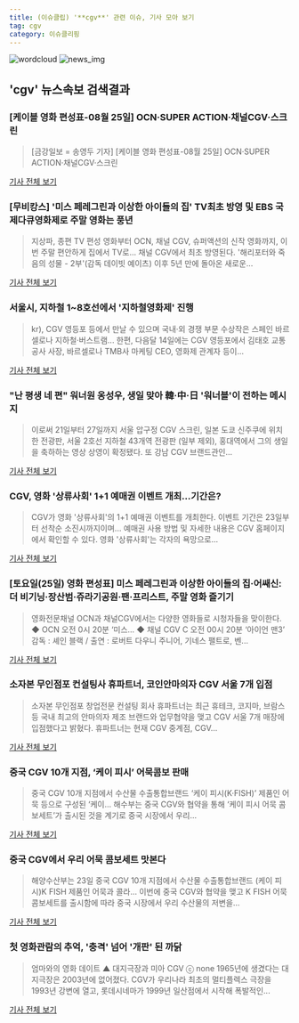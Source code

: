 ```yaml
---
title: (이슈클립) '**cgv**' 관련 이슈, 기사 모아 보기
tag: cgv
category: 이슈클리핑
---
```

![wordcloud](https://s3.ap-northeast-2.amazonaws.com/lyrics101-wordcloud/2018-08-25-1535162780.png)
![news_img](https://user-images.githubusercontent.com/42597476/44507050-1206f400-a6e4-11e8-8d98-7ffbfebb353f.png)
## **'**cgv**'** 뉴스속보 검색결과
### [케이블 영화 편성표-08월 25일] OCN·SUPER ACTION·채널CGV·스크린

>[금강일보 = 송영두 기자] [케이블 영화 편성표-08월 25일] OCN·SUPER ACTION·채널CGV·스크린

<a href="http://www.ggilbo.com/news/articleView.html?idxno=539244" target="_blank">기사 전체 보기</a>

### [무비캉스] '미스 페레그린과 이상한 아이들의 집' TV최초 방영 및 EBS 국제다큐영화제로 주말 영화는 풍년

>지상파, 종편 TV 편성 영화부터 OCN, 채널 CGV, 슈퍼액션의 신작 영화까지, 이번 주말 편안하게 집에서 TV로... 채널 CGV에서 최초 방영된다. '해리포터와 죽음의 성물 - 2부'(감독 데이빗 예이츠) 이후 5년 만에 돌아온 새로운...

<a href="http://www.ttlnews.com/article/life_culture/4027" target="_blank">기사 전체 보기</a>

### 서울시, 지하철 1~8호선에서 '지하철영화제' 진행

>kr), CGV 영등포 등에서 만날 수 있으며 국내·외 경쟁 부문 수상작은 스페인 바르셀로나 지하철·버스트램... 한편, 다음달 14일에는 CGV 영등포에서 김태호 교통공사 사장, 바르셀로나 TMB사 마케팅 CEO, 영화제 관계자 등이...

<a href="http://www.gukjenews.com/news/articleView.html?idxno=980331" target="_blank">기사 전체 보기</a>

### "난 평생 네 편" 워너원 옹성우, 생일 맞아 韓·中·日 '워너블'이 전하는 메시지

>이로써 21일부터 27일까지 서울 압구정 CGV 스크린, 일본 도쿄 신주쿠에 위치한 전광판, 서울 2호선 지하철 43개역 전광판 (일부 제외), 홍대역에서 그의 생일을 축하하는 영상 상영이 확정됐다. 또 강남 CGV 브랜드관인...

<a href="http://news.tf.co.kr/stars/read/starwars/1731561.htm" target="_blank">기사 전체 보기</a>

### CGV, 영화 '상류사회' 1+1 예매권 이벤트 개최…기간은?

>CGV가 영화 '상류사회'의 1+1 예매권 이벤트를 개최한다. 이벤트 기간은 23일부터 선착순 소진시까지이며... 예매권 사용 방법 및 자세한 내용은 CGV 홈페이지에서 확인할 수 있다. 영화 '상류사회'는 각자의 욕망으로...

<a href="http://www.topstarnews.net/news/articleView.html?idxno=470550" target="_blank">기사 전체 보기</a>

### [토요일(25일) 영화 편성표] 미스 페레그린과 이상한 아이들의 집·어쌔신: 더 비기닝·장산범·쥬라기공원·팬·프리스트, 주말 영화 즐기기

>영화전문채널 OCN과 채널CGV에서는 다양한 영화들로 시청자들을 맞이한다. ◆ OCN 오전 0시 20분 ‘미스... ◆ 채널 CGV C 오전 00시 20분 ‘아이언 맨3’ 감독 : 셰인 블랙 / 출연 : 로버트 다우니 주니어, 기네스 팰트로, 벤...

<a href="http://chicnews.mk.co.kr/article.php?aid=1535115600207992011" target="_blank">기사 전체 보기</a>

### 소자본 무인점포 컨설팅사 휴파트너, 코인안마의자 CGV 서울 7개 입점

>소자본 무인점포 창업전문 컨설팅 회사 휴파트너는 최근 휴테크, 코지마, 브람스 등 국내 최고의 안마의자 제조 브랜드와 업무협약을 맺고 CGV 서울 7개 매장에 입점했다고 밝혔다. 휴파트너는 현재 CGV 중계점, CGV...

<a href="http://chinafocus.co.kr/view.php?no=23964" target="_blank">기사 전체 보기</a>

### 중국 CGV 10개 지점, ‘케이 피시’ 어묵콤보 판매

>중국 CGV 10개 지점에서 수산물 수출통합브랜드 ‘케이 피시(K·FISH)’ 제품인 어묵 등으로 구성된 ‘케이... 해수부는 중국 CGV와 협약을 통해 ‘케이 피시 어묵 콤보세트’가 출시된 것을 계기로 중국 시장에서 우리...

<a href="http://www.kookje.co.kr/news2011/asp/newsbody.asp?code=0200&key=20180824.22016010326" target="_blank">기사 전체 보기</a>

### 중국 CGV에서 우리 어묵 콤보세트 맛본다

>해양수산부는 23일 중국 CGV 10개 지점에서 수산물 수출통합브랜드 (케이 피시)K FISH 제품인 어묵과 콜라... 이번에 중국 CGV와 협약을 맺고 K FISH 어묵 콤보세트를 출시함에 따라 중국 시장에서 우리 수산물의 저변을...

<a href="http://www.gndomin.com/news/articleView.html?idxno=179872" target="_blank">기사 전체 보기</a>

### 첫 영화관람의 추억, '충격' 넘어 '개판' 된 까닭

>엄마와의 영화 데이트 ▲  대지극장과 미아 CGV ⓒ none 1965년에 생겼다는 대지극장은 2003년에 없어졌다. CGV가 우리나라 최초의 멀티플렉스 극장을 1993년 강변에 열고, 롯데시네마가 1999년 일산점에서 시작해 폭발적인...

<a href="http://www.ohmynews.com/NWS_Web/View/at_pg.aspx?CNTN_CD=A0002465679&CMPT_CD=P0010&utm_source=naver&utm_medium=newsearch&utm_campaign=naver_news" target="_blank">기사 전체 보기</a>


